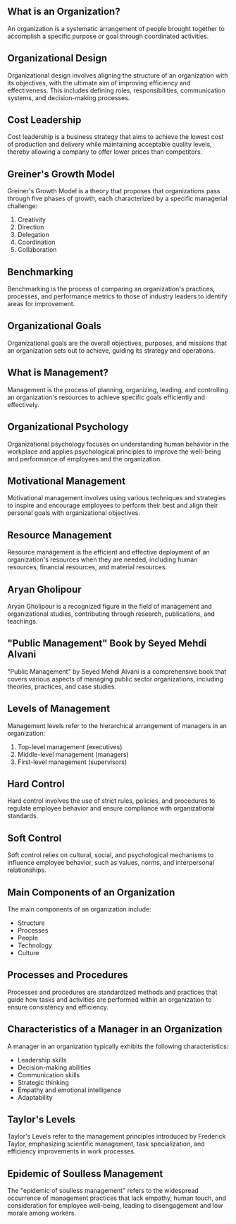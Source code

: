 ## What is an Organization?

An organization is a systematic arrangement of people brought together to accomplish a specific purpose or goal through coordinated activities.

## Organizational Design

Organizational design involves aligning the structure of an organization with its objectives, with the ultimate aim of improving efficiency and effectiveness. This includes defining roles, responsibilities, communication systems, and decision-making processes.

## Cost Leadership

Cost leadership is a business strategy that aims to achieve the lowest cost of production and delivery while maintaining acceptable quality levels, thereby allowing a company to offer lower prices than competitors.

## Greiner's Growth Model

Greiner's Growth Model is a theory that proposes that organizations pass through five phases of growth, each characterized by a specific managerial challenge:

1. Creativity
2. Direction
3. Delegation
4. Coordination
5. Collaboration

## Benchmarking

Benchmarking is the process of comparing an organization's practices, processes, and performance metrics to those of industry leaders to identify areas for improvement.

## Organizational Goals

Organizational goals are the overall objectives, purposes, and missions that an organization sets out to achieve, guiding its strategy and operations.

## What is Management?

Management is the process of planning, organizing, leading, and controlling an organization's resources to achieve specific goals efficiently and effectively.

## Organizational Psychology

Organizational psychology focuses on understanding human behavior in the workplace and applies psychological principles to improve the well-being and performance of employees and the organization.

## Motivational Management

Motivational management involves using various techniques and strategies to inspire and encourage employees to perform their best and align their personal goals with organizational objectives.

## Resource Management

Resource management is the efficient and effective deployment of an organization's resources when they are needed, including human resources, financial resources, and material resources.

## Aryan Gholipour

Aryan Gholipour is a recognized figure in the field of management and organizational studies, contributing through research, publications, and teachings.

## "Public Management" Book by Seyed Mehdi Alvani

"Public Management" by Seyed Mehdi Alvani is a comprehensive book that covers various aspects of managing public sector organizations, including theories, practices, and case studies.

## Levels of Management

Management levels refer to the hierarchical arrangement of managers in an organization:

1. Top-level management (executives)
2. Middle-level management (managers)
3. First-level management (supervisors)

## Hard Control

Hard control involves the use of strict rules, policies, and procedures to regulate employee behavior and ensure compliance with organizational standards.

## Soft Control

Soft control relies on cultural, social, and psychological mechanisms to influence employee behavior, such as values, norms, and interpersonal relationships.

## Main Components of an Organization

The main components of an organization include:

- Structure
- Processes
- People
- Technology
- Culture

## Processes and Procedures

Processes and procedures are standardized methods and practices that guide how tasks and activities are performed within an organization to ensure consistency and efficiency.

## Characteristics of a Manager in an Organization

A manager in an organization typically exhibits the following characteristics:

- Leadership skills
- Decision-making abilities
- Communication skills
- Strategic thinking
- Empathy and emotional intelligence
- Adaptability

## Taylor's Levels

Taylor's Levels refer to the management principles introduced by Frederick Taylor, emphasizing scientific management, task specialization, and efficiency improvements in work processes.

## Epidemic of Soulless Management

The "epidemic of soulless management" refers to the widespread occurrence of management practices that lack empathy, human touch, and consideration for employee well-being, leading to disengagement and low morale among workers.
